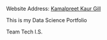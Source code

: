 Website Address: [Kamalpreet Kaur Gill](https://preet1990.github.io/my-portfolio/)


This is my Data Science Portfolio

Team Tech I.S.
